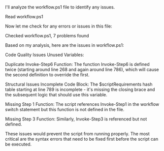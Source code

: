 
I'll analyze the workflow.ps1 file to identify any issues.

Read workflow.ps1

Now let me check for any errors or issues in this file:

Checked workflow.ps1, 7 problems found

Based on my analysis, here are the issues in workflow.ps1:

Code Quality Issues
Unused Variables:


Duplicate Invoke-Step6 Function: The function Invoke-Step6 is defined twice (starting around line 268 and again around line 786), which will cause the second definition to override the first.

Structural Issues
Incomplete Code Block: The $scriptRequirements hash table starting at line 789 is incomplete - it's missing the closing brace and the subsequent logic that should use this variable.

Missing Step 1 Function: The script references Invoke-Step1 in the workflow switch statement but this function is not defined in the file.

Missing Step 3 Function: Similarly, Invoke-Step3 is referenced but not defined.

These issues would prevent the script from running properly. The most critical are the syntax errors that need to be fixed first before the script can be executed.